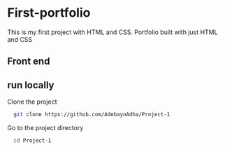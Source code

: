 
# First-portfolio

This is my first project with HTML and CSS.
Portfolio built with just HTML and CSS

## Front end

## run locally

Clone the project

```bash
  git clone https://github.com/AdebayoAdha/Project-1
```

Go to the project directory

```bash
  cd Project-1
```


